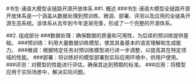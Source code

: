 
#书生·浦语大模型全链路开源开放体系
##1. 概述
###书生·浦语大模型全链路开源开放体系是一个涵盖从数据处理到预训练、微调、部署、评测以及应用的全链条开源生态系统。该体系从去年到今年逐渐完善，形成了一个完整的开源体系。

##2. 组成部分
###数据处理：确保数据的质量和可用性，为后续的预训练提供基础。
###预训练：利用大量数据训练模型，使其具备基本的语言理解和生成能力。
###微调：根据特定任务对预训练模型进行进一步调整，以提高其在特定领域的性能。
###部署：将训练好的模型部署到实际应用环境中，供用户使用。
###评测：对模型的性能进行评估，确保其达到预期的标准。
###应用：将模型应用于实际场景中，解决实际问题。
